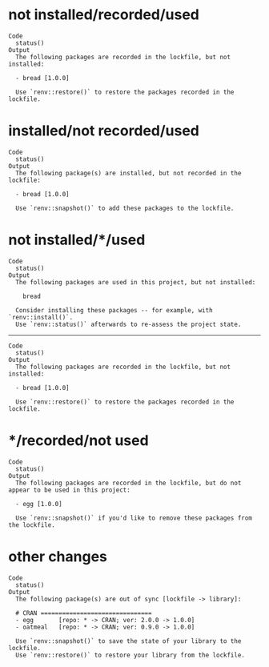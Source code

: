 # not installed/recorded/used

    Code
      status()
    Output
      The following packages are recorded in the lockfile, but not installed:
      
      - bread [1.0.0]
      
      Use `renv::restore()` to restore the packages recorded in the lockfile.
      

# installed/not recorded/used

    Code
      status()
    Output
      The following package(s) are installed, but not recorded in the lockfile:
      
      - bread [1.0.0]
      
      Use `renv::snapshot()` to add these packages to the lockfile.
      

# not installed/*/used

    Code
      status()
    Output
      The following packages are used in this project, but not installed:
      
      	bread
      
      Consider installing these packages -- for example, with `renv::install()`.
      Use `renv::status()` afterwards to re-assess the project state.
      

---

    Code
      status()
    Output
      The following packages are recorded in the lockfile, but not installed:
      
      - bread [1.0.0]
      
      Use `renv::restore()` to restore the packages recorded in the lockfile.
      

# */recorded/not used

    Code
      status()
    Output
      The following packages are recorded in the lockfile, but do not appear to be used in this project:
      
      - egg [1.0.0]
      
      Use `renv::snapshot()` if you'd like to remove these packages from the lockfile.
      

# other changes

    Code
      status()
    Output
      The following package(s) are out of sync [lockfile -> library]:
      
      # CRAN ===============================
      - egg       [repo: * -> CRAN; ver: 2.0.0 -> 1.0.0]
      - oatmeal   [repo: * -> CRAN; ver: 0.9.0 -> 1.0.0]
      
      Use `renv::snapshot()` to save the state of your library to the lockfile.
      Use `renv::restore()` to restore your library from the lockfile.
      

